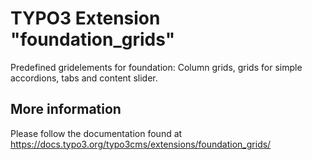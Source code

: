 # TYPO3 Extension "foundation_grids"

Predefined gridelements for foundation: Column grids, grids for simple accordions, tabs and content slider.

## More information

Please follow the documentation found at https://docs.typo3.org/typo3cms/extensions/foundation_grids/